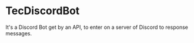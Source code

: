 # TecDiscordBot
It's a Discord Bot get by an API, to enter on a server of Discord to response messages.
